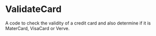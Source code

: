 # ValidateCard
A code to check the validity of a credit card and also determine if it is MaterCard, VisaCard or Verve.
